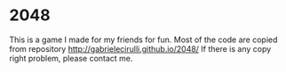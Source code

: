 2048
====
This is a game I made for my friends for fun.
Most of the code are copied from repository http://gabrielecirulli.github.io/2048/
If there is any copy right problem, please contact me.
